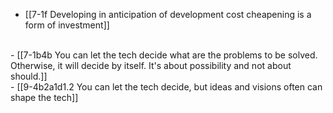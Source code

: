 - [[7-1f Developing in anticipation of development cost cheapening is a form of investment]]
<br>
- [[7-1b4b You can let the tech decide what are the problems to be solved. Otherwise, it will decide by itself. It's about possibility and not about should.]]
<br>
- [[9-4b2a1d1.2 You can let the tech decide, but ideas and visions often can shape the tech]]
